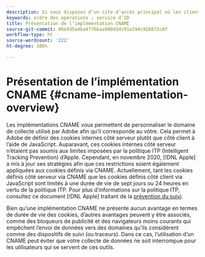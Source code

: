 ```yaml
---
description: Si vous disposez d’un site d’accès principal où les clients peuvent être identifiés avant de se rendre sur d’autres domaines, un CNAME peut activer le suivi inter-domaines dans les navigateurs qui n’acceptent pas les cookies tiers (comme Safari).
keywords: ordre des opérations ; service d’ID
title: Présentation de l’implémentation CNAME
source-git-commit: 06e935a4ba4776baa900d3dc91e294c92b873c0f
workflow-type: ht
source-wordcount: '221'
ht-degree: 100%

---
```



# Présentation de l’implémentation CNAME {#cname-implementation-overview}

Les implémentations CNAME vous permettent de personnaliser le domaine de collecte utilisé par Adobe afin qu’il corresponde au vôtre. Cela permet à Adobe de définir des cookies internes côté serveur plutôt que côté client à l’aide de JavaScript. Auparavant, ces cookies internes côté serveur n’étaient pas soumis aux limites imposées par la politique ITP (Intelligent Tracking Prevention) d’Apple. Cependant, en novembre 2020, [!DNL Apple] a mis à jour ses stratégies afin que ces restrictions soient également appliquées aux cookies définis via CNAME. Actuellement, tant les cookies définis côté serveur via CNAME que les cookies définis côté client via JavaScript sont limités à une durée de vie de sept jours ou 24 heures en vertu de la politique ITP. Pour plus d’informations sur la politique ITP, consultez ce document [!DNL Apple] traitant de la [prévention du suivi](https://webkit.org/tracking-prevention/#intelligent-tracking-prevention-itp).

Bien qu’une implémentation CNAME ne présente aucun avantage en termes de durée de vie des cookies, d’autres avantages peuvent y être associés, comme des bloqueurs de publicité et des navigateurs moins courants qui empêchent l’envoi de données vers des domaines qu’ils considèrent comme des dispositifs de suivi (ou traceurs). Dans ce cas, l’utilisation d’un CNAME peut éviter que votre collecte de données ne soit interrompue pour les utilisateurs qui se servent de ces outils.